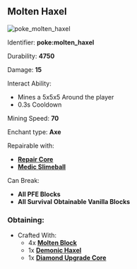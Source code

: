 ## Molten Haxel
![poke_molten_haxel](https://github.com/ItsMePok/PFE/assets/136857747/17a1b8b9-1141-41a3-b537-a3e89edbcfca)

Identifier: **poke:molten_haxel**

Durability: **4750**

Damage: **15**

Interact Ability:
* Mines a 5x5x5 Around the player
* 0.3s Cooldown

Mining Speed: **70**

Enchant type: **Axe**

Repairable with:
* **[Repair Core](https://github.com/ItsMePok/PFE/wiki/Repair-Core)**
* **[Medic Slimeball](https://github.com/ItsMePok/PFE/wiki/Molten-Slimeball)**

Can Break:
* **All PFE Blocks**
* **All Survival Obtainable Vanilla Blocks**

### Obtaining:
* Crafted With:
    * 4x **[Molten Block](https://github.com/ItsMePok/PFE/wiki/Molten-Block)**
    * 1x **[Demonic Haxel](https://github.com/ItsMePok/PFE/wiki/Demonic-Haxel)**
    * 1x **[Diamond Upgrade Core](https://github.com/ItsMePok/PFE/wiki/Diamond-Upgrade-Core)**